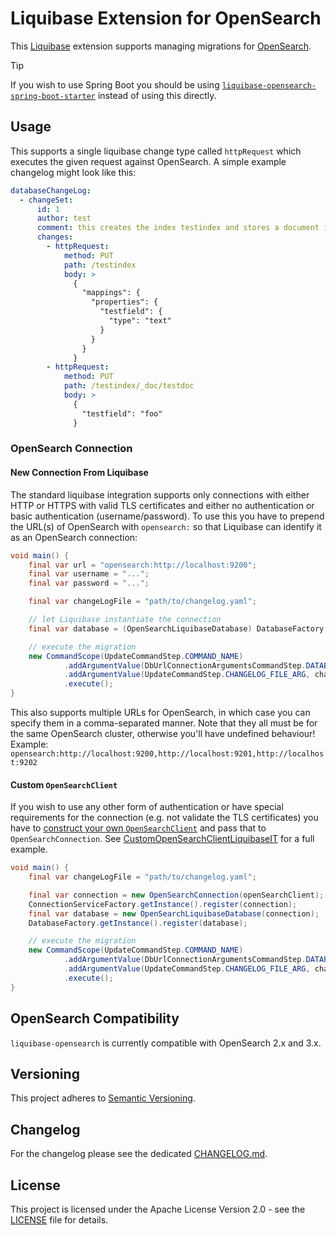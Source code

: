 # Liquibase Extension for OpenSearch

This [Liquibase] extension supports managing migrations for [OpenSearch].

> [!TIP]
> If you wish to use Spring Boot you should be using [`liquibase-opensearch-spring-boot-starter`] instead of using this directly.

## Usage
This supports a single liquibase change type called `httpRequest` which executes the given request against OpenSearch.
A simple example changelog might look like this:
```yaml
databaseChangeLog:
  - changeSet:
      id: 1
      author: test
      comment: this creates the index testindex and stores a document in it
      changes:
        - httpRequest:
            method: PUT
            path: /testindex
            body: >
              {
                "mappings": {
                  "properties": {
                    "testfield": {
                      "type": "text"
                    }
                  }
                }
              }
        - httpRequest:
            method: PUT
            path: /testindex/_doc/testdoc
            body: >
              {
                "testfield": "foo"
              }
```

### OpenSearch Connection

#### New Connection From Liquibase

The standard liquibase integration supports only connections with either HTTP or HTTPS with valid TLS certificates and
either no authentication or basic authentication (username/password). To use this you have to prepend the URL(s) of
OpenSearch with `opensearch:` so that Liquibase can identify it as an OpenSearch connection:
```java
void main() {
    final var url = "opensearch:http://localhost:9200";
    final var username = "...";
    final var password = "...";

    final var changeLogFile = "path/to/changelog.yaml";

    // let Liquibase instantiate the connection
    final var database = (OpenSearchLiquibaseDatabase) DatabaseFactory.getInstance().openDatabase(url, username, password, null, null);

    // execute the migration
    new CommandScope(UpdateCommandStep.COMMAND_NAME)
            .addArgumentValue(DbUrlConnectionArgumentsCommandStep.DATABASE_ARG, database)
            .addArgumentValue(UpdateCommandStep.CHANGELOG_FILE_ARG, changeLogFile)
            .execute();
}
```

This also supports multiple URLs for OpenSearch, in which case you can specify them in a comma-separated manner. Note
that they all must be for the same OpenSearch cluster, otherwise you'll have undefined behaviour!
Example: `opensearch:http://localhost:9200,http://localhost:9201,http://localhost:9202`

#### Custom `OpenSearchClient`

If you wish to use any other form of authentication
or have special requirements for the connection (e.g. not validate the TLS certificates) you have to [construct your own
`OpenSearchClient`][custom-client] and pass that to `OpenSearchConnection`. See [CustomOpenSearchClientLiquibaseIT] for a full example.

```java
void main() {
    final var changeLogFile = "path/to/changelog.yaml";

    final var connection = new OpenSearchConnection(openSearchClient);
    ConnectionServiceFactory.getInstance().register(connection);
    final var database = new OpenSearchLiquibaseDatabase(connection);
    DatabaseFactory.getInstance().register(database);

    // execute the migration
    new CommandScope(UpdateCommandStep.COMMAND_NAME)
            .addArgumentValue(DbUrlConnectionArgumentsCommandStep.DATABASE_ARG, database)
            .addArgumentValue(UpdateCommandStep.CHANGELOG_FILE_ARG, changeLogFile)
            .execute();
}
```

## OpenSearch Compatibility

`liquibase-opensearch` is currently compatible with OpenSearch 2.x and 3.x.

## Versioning

This project adheres to [Semantic Versioning].

## Changelog
For the changelog please see the dedicated [CHANGELOG.md](CHANGELOG.md).

## License
This project is licensed under the Apache License Version 2.0 - see the [LICENSE] file for details.

[Liquibase]: https://www.liquibase.com/
[OpenSearch]: https://opensearch.org/
[`liquibase-opensearch-spring-boot-starter`]: https://github.com/liquibase/liquibase-opensearch-springboot-starter/
[custom-client]: https://docs.opensearch.org/docs/latest/clients/java/
[CustomOpenSearchClientLiquibaseIT]: src/test/java/liquibase/ext/opensearch/CustomOpenSearchClientLiquibaseIT.java
[Semantic Versioning]: https://semver.org/spec/v2.0.0.html
[LICENSE]: LICENSE
